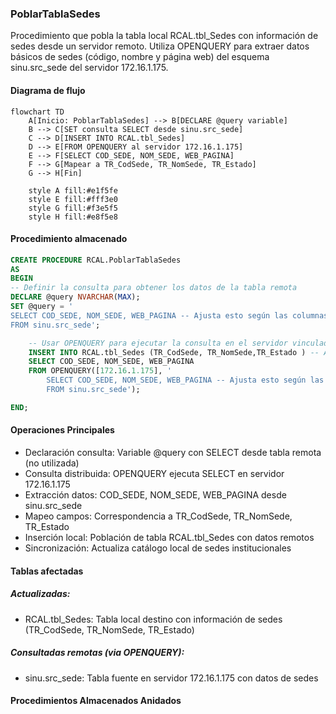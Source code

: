### PoblarTablaSedes

Procedimiento que pobla la tabla local RCAL.tbl_Sedes con información de sedes desde un servidor remoto. Utiliza OPENQUERY para extraer datos básicos de sedes (código, nombre y página web) del esquema sinu.src_sede del servidor 172.16.1.175.

#### Diagrama de flujo

```mermaid
flowchart TD
    A[Inicio: PoblarTablaSedes] --> B[DECLARE @query variable]
    B --> C[SET consulta SELECT desde sinu.src_sede]
    C --> D[INSERT INTO RCAL.tbl_Sedes]
    D --> E[FROM OPENQUERY al servidor 172.16.1.175]
    E --> F[SELECT COD_SEDE, NOM_SEDE, WEB_PAGINA]
    F --> G[Mapear a TR_CodSede, TR_NomSede, TR_Estado]
    G --> H[Fin]
    
    style A fill:#e1f5fe
    style E fill:#fff3e0
    style G fill:#f3e5f5
    style H fill:#e8f5e8
```
#### Procedimiento almacenado
```sql
CREATE PROCEDURE RCAL.PoblarTablaSedes
AS
BEGIN
-- Definir la consulta para obtener los datos de la tabla remota
DECLARE @query NVARCHAR(MAX);
SET @query = '
SELECT COD_SEDE, NOM_SEDE, WEB_PAGINA -- Ajusta esto según las columnas específicas
FROM sinu.src_sede';

    -- Usar OPENQUERY para ejecutar la consulta en el servidor vinculado
    INSERT INTO RCAL.tbl_Sedes (TR_CodSede, TR_NomSede,TR_Estado ) -- Ajusta esto según las columnas específicas
    SELECT COD_SEDE, NOM_SEDE, WEB_PAGINA
    FROM OPENQUERY([172.16.1.175], '
        SELECT COD_SEDE, NOM_SEDE, WEB_PAGINA -- Ajusta esto según las columnas específicas
        FROM sinu.src_sede');

END;
```
#### Operaciones Principales

- Declaración consulta: Variable @query con SELECT desde tabla remota (no utilizada)
- Consulta distribuida: OPENQUERY ejecuta SELECT en servidor 172.16.1.175
- Extracción datos: COD_SEDE, NOM_SEDE, WEB_PAGINA desde sinu.src_sede
- Mapeo campos: Correspondencia a TR_CodSede, TR_NomSede, TR_Estado
- Inserción local: Población de tabla RCAL.tbl_Sedes con datos remotos
- Sincronización: Actualiza catálogo local de sedes institucionales

#### Tablas afectadas

##### Actualizadas:

- RCAL.tbl_Sedes: Tabla local destino con información de sedes (TR_CodSede, TR_NomSede, TR_Estado)

##### Consultadas remotas (via OPENQUERY):

- sinu.src_sede: Tabla fuente en servidor 172.16.1.175 con datos de sedes

#### Procedimientos Almacenados Anidados